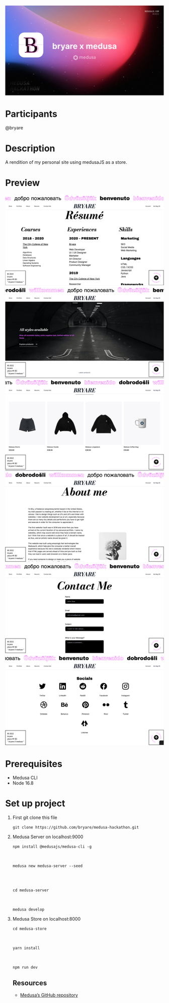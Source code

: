 ![Medusa Hackathon 2022](/medusa.jpg)

# Participants

@bryare

# Description

A rendition of my personal site using medusaJS as a store.

# Preview

![Medusa Hackathon 2022](/preview.png)
![Medusa Hackathon 2022](/preview1.png)
![Medusa Hackathon 2022](/preview2.png)
![Medusa Hackathon 2022](/preview3.png)
![Medusa Hackathon 2022](/preview4.png)
![Medusa Hackathon 2022](/preview5.png)

# Prerequisites

- Medusa CLI
- Node 16.8

# Set up project

1. First git clone this file

   ```
   git clone https://github.com/bryare/medusa-hackathon.git
   ```

2. Medusa Server on localhost:9000
   <br/>

   ```
   npm install @medusajs/medusa-cli -g
   ```

   <br/>

   ```
   medusa new medusa-server --seed
   ```

   <br/>

   ```

   cd medusa-server
   ```

   <br/>

   ```
   medusa develop
   ```

3. Medusa Store on localhost:8000
   <br/>

   ```
   cd medusa-store
   ```

   <br/>

   ```
   yarn install
   ```

   <br/>

   ```
   npm run dev
   ```

   ## Resources

   - [Medusa’s GitHub repository](https://github.com/medusajs/medusa)
